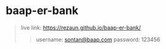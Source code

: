 # baap-er-bank
>live link: https://rezaun.github.io/baap-er-bank/
>>username: sontan@baap.com
>>password: 123456
